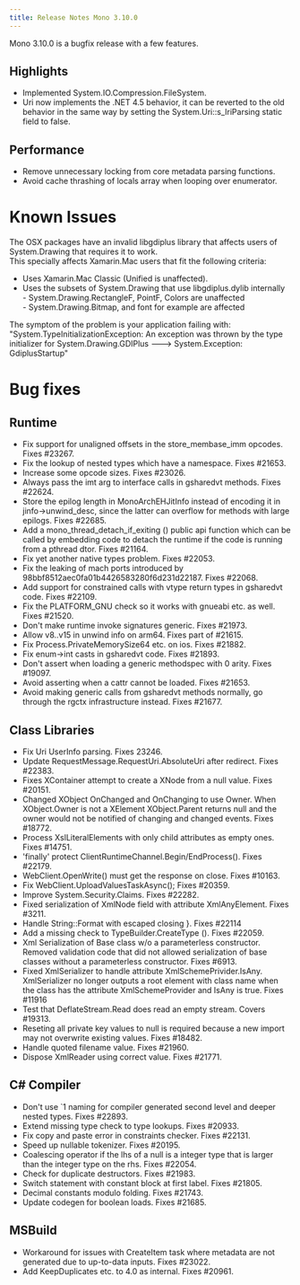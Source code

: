```yaml
---
title: Release Notes Mono 3.10.0
---
```


Mono 3.10.0 is a bugfix release with a few features.

Highlights
----------

- Implemented System.IO.Compression.FileSystem.
- Uri now implements the .NET 4.5 behavior, it can be reverted to the old behavior in the same way by setting the System.Uri::s_IriParsing static field to false.

Performance
-----------

- Remove unnecessary locking from core metadata parsing functions.
- Avoid cache thrashing of locals array when looping over enumerator.

Known Issues
============

The OSX packages have an invalid libgdiplus library that affects users of System.Drawing that requires it to work.<br/>
This specially affects Xamarin.Mac users that fit the following criteria:

- Uses Xamarin.Mac Classic (Unified is unaffected).
- Uses the subsets of System.Drawing that use libgdiplus.dylib internally<br/>
      - System.Drawing.RectangleF, PointF, Colors are unaffected<br/>
      - System.Drawing.Bitmap, and font for example are affected

The symptom of the problem is your application failing with: "System.TypeInitializationException: An exception was thrown by the type initializer for System.Drawing.GDIPlus ---> System.Exception: GdiplusStartup"

Bug fixes
=========

Runtime
-------

- Fix support for unaligned offsets in the store_membase_imm opcodes. Fixes #23267.
- Fix the lookup of nested types which have a namespace. Fixes #21653.
- Increase some opcode sizes. Fixes #23026.
- Always pass the imt arg to interface calls in gsharedvt methods. Fixes #22624.
- Store the epilog length in MonoArchEHJitInfo instead of encoding it in jinfo->unwind_desc, since the latter can overflow for methods with large epilogs. Fixes #22685.
- Add a mono_thread_detach_if_exiting () public api function which can be called by embedding code to detach the runtime if the code is running from a pthread dtor. Fixes #21164.
- Fix yet another native types problem. Fixes #22053.
- Fix the leaking of mach ports introduced by 98bbf8512aec0fa01b4426583280f6d231d22187. Fixes #22068.
- Add support for constrained calls with vtype return types in gsharedvt code. Fixes #22109.
- Fix the PLATFORM_GNU check so it works with gnueabi etc. as well. Fixes #21520.
- Don't make runtime invoke signatures generic. Fixes #21973.
- Allow v8..v15 in unwind info on arm64. Fixes part of #21615.
- Fix Process.PrivateMemorySize64 etc. on ios. Fixes #21882.
- Fix enum->int casts in gsharedvt code. Fixes #21893.
- Don't assert when loading a generic methodspec with 0 arity. Fixes #19097.
- Avoid asserting when a cattr cannot be loaded. Fixes #21653.
- Avoid making generic calls from gsharedvt methods normally, go through the rgctx infrastructure instead. Fixes #21677.

Class Libraries
---------------

- Fix Uri UserInfo parsing. Fixes 23246.
- Update RequestMessage.RequestUri.AbsoluteUri after redirect. Fixes #22383.
- Fixes XContainer attempt to create a XNode from a null value. Fixes #20151.
- Changed XObject OnChanged and OnChanging to use Owner. When XObject.Owner is not a XElement XObject.Parent returns null and the owner would not be notified of changing and changed events. Fixes #18772.
- Process XslLiteralElements with only child attributes as empty ones. Fixes #14751.
- 'finally' protect ClientRuntimeChannel.Begin/EndProcess(). Fixes #22179.
- WebClient.OpenWrite() must get the response on close. Fixes #10163.
- Fix WebClient.UploadValuesTaskAsync(); Fixes #20359.
- Improve System.Security.Claims. Fixes #22282.
- Fixed serialization of XmlNode field with attribute XmlAnyElement. Fixes #3211.
- Handle String::Format with escaped closing }. Fixes #22114
- Add a missing check to TypeBuilder.CreateType (). Fixes #22059.
- Xml Serialization of Base class w/o a parameterless constructor. Removed validation code that did not allowed serialization of base classes without a parameterless constructor. Fixes #6913.
- Fixed XmlSerializer to handle attribute XmlSchemePrivider.IsAny. XmlSerializer no longer outputs a root element with class name when the class has the attribute XmlSchemeProvider and IsAny is true. Fixes #11916
- Test that DeflateStream.Read does read an empty stream. Covers #19313.
- Reseting all private key values to null is required because a new import may not overwrite existing values. Fixes #18482.
- Handle quoted filename value. Fixes #21960.
- Dispose XmlReader using correct value. Fixes #21771.

C# Compiler
-----------

- Don't use `1 naming for compiler generated second level and deeper nested types. Fixes #22893.
- Extend missing type check to type lookups. Fixes #20933.
- Fix copy and paste error in constraints checker. Fixes #22131.
- Speed up nullable tokenizer. Fixes #20195.
- Coalescing operator if the lhs of a null is a integer type that is larger than the integer type on the rhs. Fixes #22054.
- Check for duplicate destructors. Fixes #21983.
- Switch statement with constant block at first label. Fixes #21805.
- Decimal constants modulo folding. Fixes #21743.
- Update codegen for boolean loads. Fixes #21685.

MSBuild
-------

- Workaround for issues with CreateItem task where metadata are not generated due to up-to-data inputs. Fixes #23022.
- Add KeepDuplicates etc. to 4.0 as internal. Fixes #20961.
